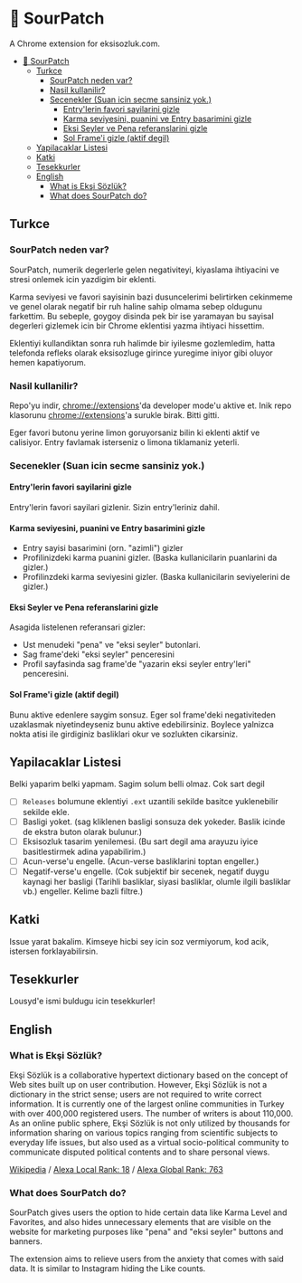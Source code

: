 # 🍋 SourPatch

A Chrome extension for eksisozluk.com.

- [🍋 SourPatch](#-sourpatch)
  - [Turkce](#turkce)
    - [SourPatch neden var?](#sourpatch-neden-var)
    - [Nasil kullanilir?](#nasil-kullanilir)
    - [Secenekler (Suan icin secme sansiniz yok.)](#secenekler-suan-icin-secme-sansiniz-yok)
      - [Entry'lerin favori sayilarini gizle](#entrylerin-favori-sayilarini-gizle)
      - [Karma seviyesini, puanini ve Entry basarimini gizle](#karma-seviyesini-puanini-ve-entry-basarimini-gizle)
      - [Eksi Seyler ve Pena referanslarini gizle](#eksi-seyler-ve-pena-referanslarini-gizle)
      - [Sol Frame'i gizle (aktif degil)](#sol-framei-gizle-aktif-degil)
  - [Yapilacaklar Listesi](#yapilacaklar-listesi)
  - [Katki](#katki)
  - [Tesekkurler](#tesekkurler)
  - [English](#english)
    - [What is Ekşi Sözlük?](#what-is-ekşi-sözlük)
    - [What does SourPatch do?](#what-does-sourpatch-do)

## Turkce

### SourPatch neden var?

SourPatch, numerik degerlerle gelen negativiteyi, kiyaslama ihtiyacini ve stresi onlemek icin yazdigim bir eklenti.

Karma seviyesi ve favori sayisinin bazi dusuncelerimi belirtirken cekinmeme ve genel olarak negatif bir ruh haline sahip olmama sebep oldugunu farkettim. Bu sebeple, goygoy disinda pek bir ise yaramayan bu sayisal degerleri gizlemek icin bir Chrome eklentisi yazma ihtiyaci hissettim.

Eklentiyi kullandiktan sonra ruh halimde bir iyilesme gozlemledim, hatta telefonda refleks olarak eksisozluge girince yuregime iniyor gibi oluyor hemen kapatiyorum.

### Nasil kullanilir?

Repo'yu indir, [chrome://extensions](chrome://extensions)'da developer mode'u aktive et. Inik repo klasorunu [chrome://extensions](chrome://extensions)'a surukle birak. Bitti gitti.

Eger favori butonu yerine limon goruyorsaniz bilin ki eklenti aktif ve calisiyor. Entry favlamak isterseniz o limona tiklamaniz yeterli.

### Secenekler (Suan icin secme sansiniz yok.)

#### Entry'lerin favori sayilarini gizle

Entry'lerin favori sayilari gizlenir. Sizin entry'leriniz dahil.

#### Karma seviyesini, puanini ve Entry basarimini gizle

- Entry sayisi basarimini (orn. "azimli") gizler
- Profilinizdeki karma puanini gizler. (Baska kullanicilarin puanlarini da gizler.)
- Profilinzdeki karma seviyesini gizler. (Baska kullanicilarin seviyelerini de gizler.)

#### Eksi Seyler ve Pena referanslarini gizle

Asagida listelenen referansari gizler:

- Ust menudeki "pena" ve "eksi seyler" butonlari.
- Sag frame'deki "eksi seyler" penceresini
- Profil sayfasinda sag frame'de "yazarin eksi seyler entry'leri" penceresini.

#### Sol Frame'i gizle (aktif degil)

Bunu aktive edenlere saygim sonsuz. Eger sol frame'deki negativiteden uzaklasmak niyetindeyseniz bunu aktive edebilirsiniz. Boylece yalnizca nokta atisi ile girdiginiz basliklari okur ve sozlukten cikarsiniz.

## Yapilacaklar Listesi

Belki yaparim belki yapmam. Sagim solum belli olmaz. Cok sart degil

- [ ] `Releases` bolumune eklentiyi `.ext` uzantili sekilde basitce yuklenebilir sekilde ekle.
- [ ] Basligi yoket. (sag kliklenen basligi sonsuza dek yokeder. Baslik icinde de ekstra buton olarak bulunur.)
- [ ] Eksisozluk tasarim yenilemesi. (Bu sart degil ama arayuzu iyice basitlestirmek adina yapabilirim.)
- [ ] Acun-verse'u engelle. (Acun-verse basliklarini toptan engeller.)
- [ ] Negatif-verse'u engelle. (Cok subjektif bir secenek, negatif duygu kaynagi her basligi (Tarihli basliklar, siyasi basliklar, olumle ilgili basliklar vb.) engeller. Kelime bazli filtre.)

## Katki

Issue yarat bakalim. Kimseye hicbi sey icin soz vermiyorum, kod acik, istersen forklayabilirsin.

## Tesekkurler

Lousyd'e ismi buldugu icin tesekkurler!

## English

### What is Ekşi Sözlük?

Ekşi Sözlük is a collaborative hypertext dictionary based on the concept of Web sites built up on user contribution. However, Ekşi Sözlük is not a dictionary in the strict sense; users are not required to write correct information. It is currently one of the largest online communities in Turkey with over 400,000 registered users. The number of writers is about 110,000. As an online public sphere, Ekşi Sözlük is not only utilized by thousands for information sharing on various topics ranging from scientific subjects to everyday life issues, but also used as a virtual socio-political community to communicate disputed political contents and to share personal views.

[Wikipedia](https://en.wikipedia.org/wiki/Ek%C5%9Fi_S%C3%B6zl%C3%BCk) / [Alexa Local Rank: 18](https://www.alexa.com/topsites/countries/TR) / [Alexa Global Rank: 763](https://www.alexa.com/siteinfo/eksisozluk.com)

### What does SourPatch do?

SourPatch gives users the option to hide certain data like Karma Level and Favorites, and also hides unnecessary elements that are visible on the website for marketing purposes like "pena" and "eksi seyler" buttons and banners.

The extension aims to relieve users from the anxiety that comes with said data. It is similar to Instagram hiding the Like counts.
